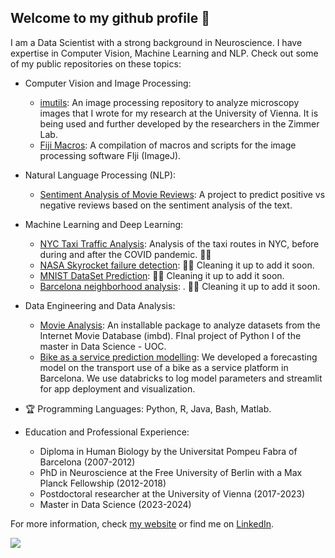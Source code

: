 ## Welcome to my github profile 👋
I am a Data Scientist with a strong background in Neuroscience. I have expertise in Computer Vision, Machine Learning and NLP.
Check out some of my public repositories on these topics:

- Computer Vision and Image Processing:
   - [imutils](https://github.com/ulisesrey/imutils/): An image processing repository to analyze microscopy images that I wrote for my research at the University of Vienna. It is being used and further developed by the researchers in the Zimmer Lab.
  - [Fiji Macros](https://github.com/ulisesrey/fiji_macros/): A compilation of macros and scripts for the image processing software FIji (ImageJ).
- Natural Language Processing (NLP):
   - [Sentiment Analysis of Movie Reviews](https://github.com/ulisesrey/imbd_sentiment_analysis): A project to predict positive vs negative reviews based on the sentiment analysis of the text.
- Machine Learning and Deep Learning:
   - [NYC Taxi Traffic Analysis](https://github.com/ulisesrey/nyc_taxi_study): Analysis of the taxi routes in NYC, before during and after the COVID pandemic. 👷🏼
  - [NASA Skyrocket failure detection](): 👷🏼 Cleaning it up to add it soon.
  - [MNIST DataSet Prediction](): 👷🏼 Cleaning it up to add it soon.
  - [Barcelona neighborhood analysis](): . 👷🏼 Cleaning it up to add it soon.
- Data Engineering and Data Analysis:
  - [Movie Analysis](https://github.com/ulisesrey/movie_project): An installable package to analyze datasets from the Internet Movie Database (imbd). FInal project of Python I of the master in Data Science - UOC.
  - [Bike as a service prediction modelling](https://github.com/franmastromarino/ub-bicing-capstone-project): We developed a forecasting model on the transport use of a bike as a service platform in Barcelona. We use databricks to log model parameters and streamlit for app deployment and visualization.



- 🏆 Programming Languages:
Python,
R,
Java,
Bash,
Matlab.

- Education and Professional Experience:
  - Diploma in Human Biology by the Universitat Pompeu Fabra of Barcelona (2007-2012)
  - PhD in Neuroscience at the Free University of Berlin with a Max Planck Fellowship (2012-2018)
  - Postdoctoral researcher at the University of Vienna (2017-2023)
  - Master in Data Science (2023-2024)


For more information, check [my website](https://ulisesrey.github.io/) or find me on [LinkedIn](https://www.linkedin.com/in/ulisesrey/).


  <img src="https://capsule-render.vercel.app/api?type=waving&color=gradient&height=80&section=footer"/>


<!--
**ulisesrey/ulisesrey** is a ✨ _special_ ✨ repository because its `README.md` (this file) appears on your GitHub profile.
-->
